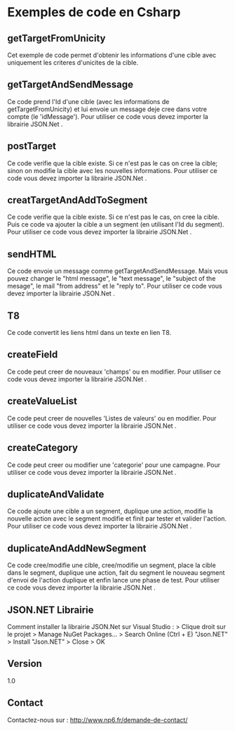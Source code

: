 Exemples de code en Csharp
==


getTargetFromUnicity
--

Cet exemple de code permet d'obtenir les informations d'une cible avec uniquement les criteres d'unicites de la cible.

getTargetAndSendMessage
--

Ce code prend l'Id d'une cible (avec les informations de getTargetFromUnicity) et lui envoie un message deje cree dans votre compte (le 'idMessage').
Pour utiliser ce code vous devez importer la librairie JSON.Net .

postTarget
--

Ce code verifie que la cible existe. Si ce n'est pas le cas on cree la cible; sinon on modifie la cible avec les nouvelles informations.
Pour utiliser ce code vous devez importer la librairie JSON.Net .

creatTargetAndAddToSegment
--

Ce code verifie que la cible existe. Si ce n'est pas le cas, on cree la cible. Puis ce code va ajouter la cible a un segment (en utilisant l'Id du segment).
Pour utiliser ce code vous devez importer la librairie JSON.Net .

sendHTML
--

Ce code envoie un message comme getTargetAndSendMessage. Mais vous pouvez changer le "html message", le "text message", le "subject of the mesage", le mail "from address" et le "reply to".
Pour utiliser ce code vous devez importer la librairie JSON.Net .

T8
--

Ce code convertit les liens html dans un texte en lien T8.

createField
--

Ce code peut creer de nouveaux 'champs' ou en modifier.
Pour utiliser ce code vous devez importer la librairie JSON.Net .

createValueList
--

Ce code peut creer de nouvelles 'Listes de valeurs' ou en modifier.
Pour utiliser ce code vous devez importer la librairie JSON.Net .

createCategory
--

Ce code peut creer ou modifier une 'categorie' pour une campagne.
Pour utiliser ce code vous devez importer la librairie JSON.Net .

duplicateAndValidate
--

Ce code ajoute une cible a un segment, duplique une action, modifie la nouvelle action avec le segment modifie et finit par tester et valider l'action.
Pour utiliser ce code vous devez importer la librairie JSON.Net .

duplicateAndAddNewSegment
--

Ce code cree/modifie une cible, cree/modifie un segment, place la cible dans le segment, duplique une action, fait du segment le nouveau segment d'envoi de l'action duplique et enfin lance une phase de test.
Pour utiliser ce code vous devez importer la librairie JSON.Net .

JSON.NET Librairie
--

Comment installer la librairie JSON.Net sur Visual Studio : > Clique droit sur le projet > Manage NuGet Packages... > Search Online (Ctrl + E) "Json.NET" > Install "Json.NET" > Close > OK


Version
--

1.0

Contact
--

Contactez-nous sur : http://www.np6.fr/demande-de-contact/
